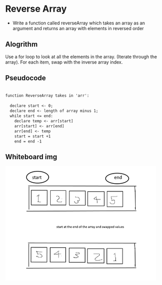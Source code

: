 # Reverse Array
- Write a function called reverseArray which takes an array as an argument and returns an array with elements in reversed order

## Alogrithm

Use a for loop to look at all the elements in the array. (Iterate through the array).
For each item, swap with the inverse array index.

## Pseudocode

```plaintext

function ReverseArray takes in 'arr':

  declare start <- 0;
  declare end <- length of array minus 1;
  while start <= end:
    declare temp <- arr[start]
    arr[start] <- arr[end]
    arr[end] <- temp
    start = start +1
    end = end -1

```
## Whiteboard img

![Whiteboard](./img.png)